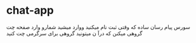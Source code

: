 # chat-app
سورس پیام رسان ساده  که وقتی ثبت نام میکنید ووارد میشید شمارو وارد صفحه چت گروهی میکنن که درآ ن میتونید گروهی برای سرگرمی  چت کنید
